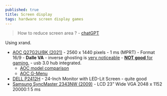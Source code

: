 ```yaml
---
published: true
title: Screen display
tags: hardware screen display games
---
```

> How to reduce screen area ? - [chatGPT](https://chatgpt.com/share/67fb8786-f8b4-800d-a823-d8aeafcd94e1)

Using xrand.

- [AOC Q27G2U/BK (2021)](https://www.amazon.fr/gp/product/B083QQ6V1N/ref=ppx_yo_dt_b_asin_title_o01_s00?ie=UTF8&psc=1) - 2560 x 1440 pixels - 1 ms (MPRT) - Format 16/9 - **Dalle VA** - inverse ghosting is [very noticeable](https://linustechtips.com/topic/1158908-text-ghosting-on-new-aoc-cq27g2ubk/) - [**NOT good** for gaming.](https://www.reddit.com/r/Monitors/comments/f7cw4w/anyone_got_experience_with_the_aoc_q27g2ubk_or/) - usb 3.0 hub integrated.
	- [AOC model comparison](https://www.displayspecifications.com/en/comparison/c8e3f6d9f)
    - [AOC G-Menu](https://www.portrait.com/dtune/aoc/enu/index.html)
- [DELL P2412H](https://www.amazon.com/Dell-Professional-24-Inch-Monitor-LED-Lit/dp/B006J377XA) - 24-Inch Monitor with LED-Lit Screen - quite good
- [Samsung SyncMaster 2343NW (2009)](https://www.amazon.fr/gp/product/B001KBYQZI/ref=ppx_yo_dt_b_asin_title_o05_s00?ie=UTF8&psc=1) - LCD 23” Wide VGA 2048 x 1152 20000:1 5 ms
